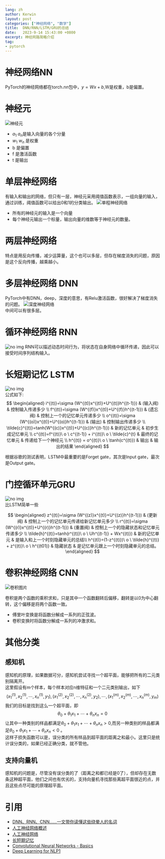 ```yaml
---
lang: zh
author: Kerwin
layout: post
categories: ["神经网络", "数学"]
title:  DNN/RNN/LSTM/GRU的总结
date:   2023-9-14 15:43:00 +0800
excerpt: 神经网路简略介绍
tag:
- pytorch
---
```


# 神经网络NN
PyTorch的神经网络都在torch.nn包中，$y=Wx+b$,W是权重，b是偏置。
# 神经元
![神经元](/assets/image/NN/343px-Ncell.png) 
   - $a_1~a_n$是输入向量的各个分量
   - $w_1~w_n$ 是权重
   - b 是偏置
   - f 是激活函数
   - t 是输出
# 单层神经网络
有输入和输出的网络，但只有一层，神经元采用阈值函数表示，一组向量的输入，通过训练，阈值函数可以给出0和1的分类输出。
![单程神经网络](/assets/image/NN/331px-SingleLayerNeuralNetwork_english.png)
   - 所有的神经元的输入是一个向量
   - 每个神经元输出一个标量，输出向量的维数等于神经元的数量。
# 两层神经网络
特点是用反向传播，减少运算量，这个也可以多层，但存在梯度消失的问题，原因是这个反向传播，越乘越小。
# 多层神经网络 DNN
PyTorch中有DNN，deep，深度的意思，有Relu激活函数，很好解决了梯度消失的问题。
![深度神经网络](/assets/image/NN/Example_of_a_deep_neural_network.png)  
中间可以有很多层。

# 循环神经网络 RNN
![no img](/assets/image/NN/Recurrent_neural_network_unfold.svg.png)
RNN可以描述动态时间行为，将状态在自身网络中循环传递，因此可以接受时间序列结构输入。

# 长短期记忆 LSTM
![no img](/assets/image/NN/LSTM.png)  
公式如下:  
$$
\begin{aligned}
i^{(t)}=\sigma (W^{(t)}x^{(t)}+U^{(t)}h^{(t-1)}) & (输入阀) & 控制输入传递多少  \\
f^{(t)}=\sigma (W^{(f)}x^{(t)}+U^{(f)}h^{(t-1)}) & (遗忘阀) & 控制上一个的记忆单元传递多少  \\
o^{(t)}=\sigma (W^{(o)}x^{(t)}+U^{(o)}h^{(t-1)}) & (输出) & 控制输出传递多少  \\
\tilde{c}^{(t)}=tanh(W^{(c)}x^{(t)}+U^{(c)}h^{(t-1)}) & 新的记忆单元 & 初步生成记忆单元 \\
c^{(t)}=f^{(t)}\ o \ c^{(t-1)} + i^{(t)}\ o \ \tilde{c}^{t} & 最终的记忆单元 & 传递给下一个神经元 \\
h^{(t)} = o^{(t)}\ o \ \tanh(c^{(t)}) & 输出 & 输出的结果
\end{aligned}
$$

根据谷歌的测试表明，LSTM中最重要的是Forget gate，其次是Input gate，最次是Output gate。

# 门控循环单元GRU
![no img](/assets/image/NN/GRU.png)  
比LSTM简单一些

$$
\begin{aligned}
z^{(t)}=\sigma (W^{(z)}x^{(t)}+U^{(z)}h^{(t-1)}) & (更新阀) & 控制上一个的记忆单元传递给新记忆单元多少  \\
r^{(t)}=\sigma (W^{(r)}x^{(t)}+U^{(r)}h^{(t-1)}) & (重置阀) & 控制上一个的隐藏状态和记忆单元传递多少  \\
\tilde{h}^{(t)}=tanh(r^{(t)}\ o \ Uh^{(t-1)} + Wx^{(t)}) & 新的记忆单元 &  是输入和上一个时刻隐藏单元的总结\\
h^{(t)}=(1-z^{(t)})\ o \ \tilde{h}^{(t)} + z^{(t)}\ o \ h^{(t01)} & 隐藏状态 & 是记忆单元跟上一个时刻隐藏单元的总结。
\end{aligned}
$$



# 卷积神经网络 CNN
![卷积图片](/assets/image/NN/convSobel.gif)  

卷积是两个函数的乘积求和，只是其中一个函数翻转后偏移，翻转是以0为中心翻转，这个偏移是将两个函数一致。  
   - 傅里叶变换是将函数分解成一系列的正弦波。
   - 卷积变换时将函数分解成一系列的冲激求和。



# 其他分类
## 感知机
感知机的原理，如果数据可分，感知机尝试寻找一个超平面，能够把所有的二元类别隔离开。  
这里假设有m个样本，每个样本对应n维特征和一个二元类别输出，如下  
$$ (x_1^{(1)},x_2^{(1)},\cdots,x_n^{(1)},y_1),(x_1^{(2)},x_2^{(2)},\cdots,x_n^{(2)},y_2),\cdots,(x_1^{(m)},x_2^{(m)},\cdots,x_n^{(m)},y_m) $$
我们的目标是找到这么一个超平面，即
$$ \theta_0+\theta_1x_1+\cdots+\theta_nx_n=0 $$
让其中一种类别的样品都满足$\theta_0+\theta_1x_1+\cdots+\theta_nx_n >0$,而另一种类别的样品都满足$\theta_0+\theta_1x_1+\cdots+\theta_nx_n<0$ 。  
这样子损失函数可以是，误分类的所有样品到超平面的距离之和最小。这里只是统计误分类的，如果已经正确分类，就不管他。

## 支持向量机
感知机的问题是，尽管没有误分类的了（距离之和都已经是0了），但却存在无数条这种超平面，他们之间也有优劣的，支持向量机寻找那些离超平面很近的点，并且这些点尽可能的原理超平面。


# 引用
   - [DNN、RNN、CNN.…..一文带你读懂这些绕晕人的名词](https://zhuanlan.zhihu.com/p/51241366)
   - [人工神经网络概述](https://zhuanlan.zhihu.com/p/66907125)
   - [人工神经网络](https://zh.wikipedia.org/wiki/%E4%BA%BA%E5%B7%A5%E7%A5%9E%E7%BB%8F%E7%BD%91%E7%BB%9C)
   - [长短期记忆](https://zh.wikipedia.org/wiki/%E9%95%B7%E7%9F%AD%E6%9C%9F%E8%A8%98%E6%86%B6)
   - [Convolutional Neural Networks - Basics](https://mlnotebook.github.io/post/CNN1/)
   - [Deep Learning for NLP1](https://cs224d.stanford.edu/lecture_notes/LectureNotes4.pdf)